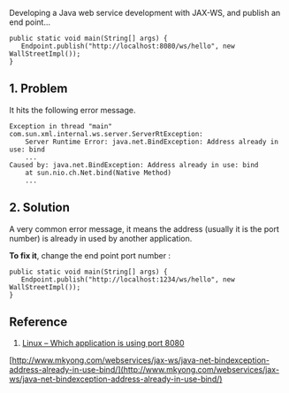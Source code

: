 Developing a Java web service development with JAX-WS, and publish an end point…

    public static void main(String[] args) {
       Endpoint.publish("http://localhost:8080/ws/hello", new WallStreetImpl());
    }

## 1\. Problem

It hits the following error message.

    Exception in thread "main" com.sun.xml.internal.ws.server.ServerRtException:
    	Server Runtime Error: java.net.BindException: Address already in use: bind
    	...
    Caused by: java.net.BindException: Address already in use: bind
    	at sun.nio.ch.Net.bind(Native Method)
    	...

## 2\. Solution

A very common error message, it means the address (usually it is the port number) is already in used by another application.

**To fix it**, change the end point port number :

    public static void main(String[] args) {
       Endpoint.publish("http://localhost:1234/ws/hello", new WallStreetImpl());
    }

## Reference

1.  [Linux – Which application is using port 8080](http://www.mkyong.com/linux/linux-which-application-is-using-port-8080/)

[http://www.mkyong.com/webservices/jax-ws/java-net-bindexception-address-already-in-use-bind/](http://www.mkyong.com/webservices/jax-ws/java-net-bindexception-address-already-in-use-bind/)
